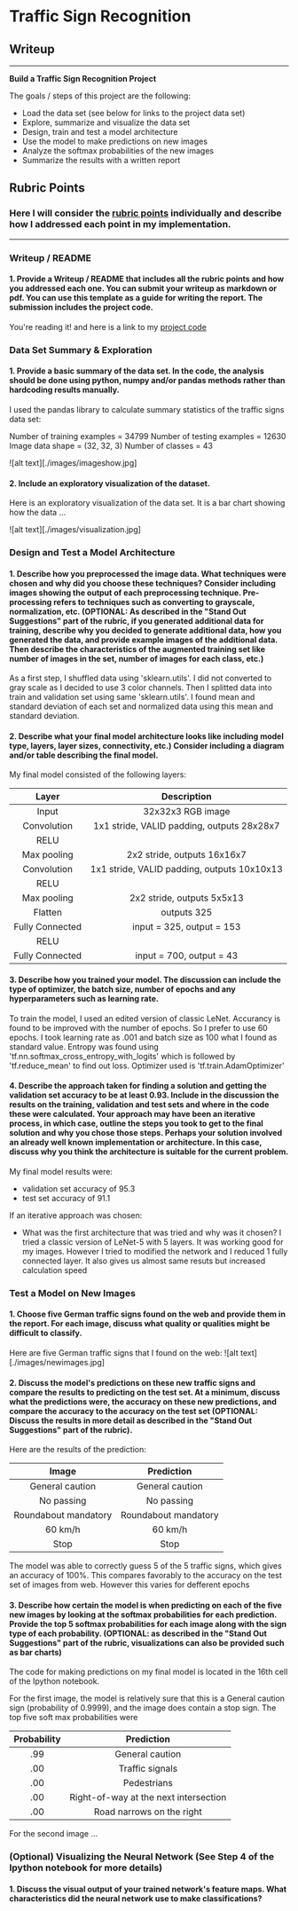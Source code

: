 # **Traffic Sign Recognition** 

## Writeup

---

**Build a Traffic Sign Recognition Project**

The goals / steps of this project are the following:
* Load the data set (see below for links to the project data set)
* Explore, summarize and visualize the data set
* Design, train and test a model architecture
* Use the model to make predictions on new images
* Analyze the softmax probabilities of the new images
* Summarize the results with a written report



## Rubric Points
### Here I will consider the [rubric points](https://review.udacity.com/#!/rubrics/481/view) individually and describe how I addressed each point in my implementation.  

---
### Writeup / README

#### 1. Provide a Writeup / README that includes all the rubric points and how you addressed each one. You can submit your writeup as markdown or pdf. You can use this template as a guide for writing the report. The submission includes the project code.

You're reading it! and here is a link to my [project code](https://github.com/jvjctk/CarND-Traffic-Sign-Classifier-Project/blob/master/Traffic_Sign_Classifier.ipynb)

### Data Set Summary & Exploration

#### 1. Provide a basic summary of the data set. In the code, the analysis should be done using python, numpy and/or pandas methods rather than hardcoding results manually.

I used the pandas library to calculate summary statistics of the traffic
signs data set:

Number of training examples = 34799
Number of testing examples = 12630
Image data shape = (32, 32, 3)
Number of classes = 43

![alt text][./images/imageshow.jpg]

#### 2. Include an exploratory visualization of the dataset.

Here is an exploratory visualization of the data set. It is a bar chart showing how the data ...

![alt text][./images/visualization.jpg]

### Design and Test a Model Architecture

#### 1. Describe how you preprocessed the image data. What techniques were chosen and why did you choose these techniques? Consider including images showing the output of each preprocessing technique. Pre-processing refers to techniques such as converting to grayscale, normalization, etc. (OPTIONAL: As described in the "Stand Out Suggestions" part of the rubric, if you generated additional data for training, describe why you decided to generate additional data, how you generated the data, and provide example images of the additional data. Then describe the characteristics of the augmented training set like number of images in the set, number of images for each class, etc.)

As a first step, I shuffled data using 'sklearn.utils'. I did not converted to gray scale as I decided to use 3 color channels. Then I splitted data into train and validation set using same 'sklearn.utils'. I found mean and standard deviation of each set and normalized data using this mean and standard deviation. 


#### 2. Describe what your final model architecture looks like including model type, layers, layer sizes, connectivity, etc.) Consider including a diagram and/or table describing the final model.

My final model consisted of the following layers:

| Layer					| Description									| 
|:---------------------:|:---------------------------------------------:| 
| Input					| 32x32x3 RGB image   							| 
| Convolution			| 1x1 stride, VALID padding, outputs 28x28x7 	|
| RELU					|												|
| Max pooling			| 2x2 stride,  outputs 16x16x7 					|
| Convolution			| 1x1 stride, VALID padding, outputs 10x10x13 	|
| RELU					|												|
| Max pooling			| 2x2 stride,  outputs 5x5x13					|
| Flatten				| outputs 325 									|
| Fully Connected		| input = 325, output = 153 					|
| RELU					|												|
| Fully Connected		| input = 700, output = 43 						|

 

#### 3. Describe how you trained your model. The discussion can include the type of optimizer, the batch size, number of epochs and any hyperparameters such as learning rate.

To train the model, I used an edited version of classic LeNet. Accurancy is found to be improved with the number of epochs. So I prefer to use 60 epochs. I took learning rate as .001 and batch size as 100 what I found as standard value. Entropy was found using  'tf.nn.softmax_cross_entropy_with_logits' which is followed by 'tf.reduce_mean' to find out loss. Optimizer used is 'tf.train.AdamOptimizer'

#### 4. Describe the approach taken for finding a solution and getting the validation set accuracy to be at least 0.93. Include in the discussion the results on the training, validation and test sets and where in the code these were calculated. Your approach may have been an iterative process, in which case, outline the steps you took to get to the final solution and why you chose those steps. Perhaps your solution involved an already well known implementation or architecture. In this case, discuss why you think the architecture is suitable for the current problem.

My final model results were:
* validation set accuracy of 95.3
* test set accuracy of 91.1

If an iterative approach was chosen:
* What was the first architecture that was tried and why was it chosen?
I tried a classic version of LeNet-5 with 5 layers. It was working good for my images. However I tried to modified the network and I reduced 1 fully connected layer. It also gives us almost same resuts but increased calculation speed 


### Test a Model on New Images

#### 1. Choose five German traffic signs found on the web and provide them in the report. For each image, discuss what quality or qualities might be difficult to classify.

Here are five German traffic signs that I found on the web: ![alt text][./images/newimages.jpg]



#### 2. Discuss the model's predictions on these new traffic signs and compare the results to predicting on the test set. At a minimum, discuss what the predictions were, the accuracy on these new predictions, and compare the accuracy to the accuracy on the test set (OPTIONAL: Discuss the results in more detail as described in the "Stand Out Suggestions" part of the rubric).

Here are the results of the prediction:

| Image			        |     Prediction	        			| 
|:---------------------:|:-------------------------------------:| 
| General caution  		| General caution   					| 
| No passing   			| No passing 							|
| Roundabout mandatory	| Roundabout mandatory					|
| 60 km/h	      		| 60 km/h				 				|
| Stop  				| Stop      							|


The model was able to correctly guess 5 of the 5 traffic signs, which gives an accuracy of 100%. This compares favorably to the accuracy on the test set of images from web. However this varies for defferent epochs

#### 3. Describe how certain the model is when predicting on each of the five new images by looking at the softmax probabilities for each prediction. Provide the top 5 softmax probabilities for each image along with the sign type of each probability. (OPTIONAL: as described in the "Stand Out Suggestions" part of the rubric, visualizations can also be provided such as bar charts)

The code for making predictions on my final model is located in the 16th cell of the Ipython notebook.

For the first image, the model is relatively sure that this is a General caution sign (probability of 0.9999), and the image does contain a stop sign. The top five soft max probabilities were

| Probability         	|     Prediction	        				| 
|:---------------------:|:-----------------------------------------:| 
| .99         			| General caution   						| 
| .00     				| Traffic signals 							|
| .00					| Pedestrians								|
| .00	      			| Right-of-way at the next intersection 	|
| .00				    | Road narrows on the right				 	|


For the second image ... 

### (Optional) Visualizing the Neural Network (See Step 4 of the Ipython notebook for more details)
#### 1. Discuss the visual output of your trained network's feature maps. What characteristics did the neural network use to make classifications?


